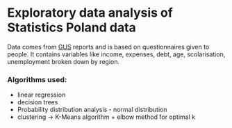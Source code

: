 # Exploratory data analysis of Statistics Poland data
Data comes from [GUS](https://stat.gov.pl/) reports and is based on questionnaires given to people. It contains variables like income, expenses, debt, age, scolarisation, unemployment broken down by region.

### Algorithms used:
- linear regression
- decision trees
- Probability distribution analysis - normal distribution
- clustering -> K-Means algorithm + elbow method for optimal k
